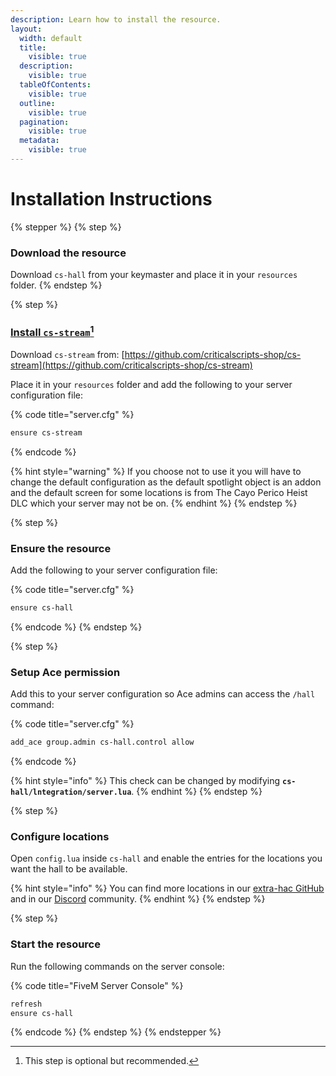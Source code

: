 ```yaml
---
description: Learn how to install the resource.
layout:
  width: default
  title:
    visible: true
  description:
    visible: true
  tableOfContents:
    visible: true
  outline:
    visible: true
  pagination:
    visible: true
  metadata:
    visible: true
---
```


# Installation Instructions

{% stepper %}
{% step %}
### Download the resource

Download `cs-hall` from your keymaster and place it in your `resources` folder.
{% endstep %}

{% step %}
### [Install `cs-stream`](#user-content-fn-1)[^1]

Download `cs-stream` from: [https://github.com/criticalscripts-shop/cs-stream](https://github.com/criticalscripts-shop/cs-stream)

Place it in your `resources` folder and add the following to your server configuration file:

{% code title="server.cfg" %}
```txt
ensure cs-stream
```
{% endcode %}

{% hint style="warning" %}
If you choose not to use it you will have to change the default configuration as the default spotlight object is an addon and the default screen for some locations is from The Cayo Perico Heist DLC which your server may not be on.
{% endhint %}
{% endstep %}

{% step %}
### Ensure the resource

Add the following to your server configuration file:

{% code title="server.cfg" %}
```txt
ensure cs-hall
```
{% endcode %}
{% endstep %}

{% step %}
### Setup Ace permission

Add this to your server configuration so Ace admins can access the `/hall` command:

{% code title="server.cfg" %}
```txt
add_ace group.admin cs-hall.control allow
```
{% endcode %}

{% hint style="info" %}
This check can be changed by modifying **`cs-hall/lntegration/server.lua`**.
{% endhint %}
{% endstep %}

{% step %}
### Configure locations

Open `config.lua` inside `cs-hall` and enable the entries for the locations you want the hall to be available.&#x20;

{% hint style="info" %}
You can find more locations in our [extra-hac GitHub](https://github.com/criticalscripts-shop/extra-hac/tree/main/cs-hall/controllers) and in our [Discord](https://criticalscripts.shop/discord) community.
{% endhint %}
{% endstep %}

{% step %}
### Start the resource

Run the following commands on the server console:

{% code title="FiveM Server Console" %}
```txt
refresh
ensure cs-hall
```
{% endcode %}
{% endstep %}
{% endstepper %}



[^1]: This step is optional but recommended.
